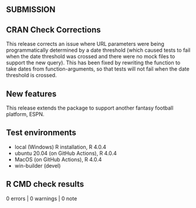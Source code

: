 ## SUBMISSION

## CRAN Check Corrections

This release corrects an issue where URL parameters were being programmatically determined by a date threshold (which caused tests to fail when the date threshold was crossed and there were no mock files to support the new query). This has been fixed by rewriting the function to take dates from function-arguments, so that tests will not fail when the date threshold is crossed. 

## New features

This release extends the package to support another fantasy football platform, ESPN. 

## Test environments
* local (Windows) R installation, R 4.0.4
* ubuntu 20.04 (on GitHub Actions), R 4.0.4
* MacOS (on GitHub Actions), R 4.0.4
* win-builder (devel)

## R CMD check results

0 errors | 0 warnings | 0 note
